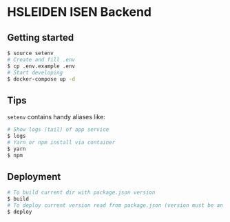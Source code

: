 # HSLEIDEN ISEN Backend

## Getting started

```sh
$ source setenv
# Create and fill .env
$ cp .env.example .env
# Start developing
$ docker-compose up -d
```

## Tips
`setenv` contains handy aliases like:

```sh
# Show logs (tail) of app service
$ logs
# Yarn or npm install via container
$ yarn 
$ npm
```

## Deployment

```sh
# To build current dir with package.json version
$ build
# To deploy current version read from package.json (version must be an image available on hub.docker.com)
$ deploy
```